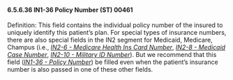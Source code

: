 #### 6.5.6.36 IN1-36 Policy Number (ST) 00461

Definition: This field contains the individual policy number of the insured to uniquely identify this patient’s plan. For special types of insurance numbers, there are also special fields in the IN2 segment for Medicaid, Medicare, Champus (i.e., [_IN2-6 - Medicare Health Ins Card Number_](#in2-6-medicare-health-ins-card-number-st-00477), [_IN2-8 - Medicaid Case Number_](#in2-8-medicaid-case-number-st-00479), [_IN2-10 - Military ID Number_](#in2-10-military-id-number-st-00481)). But we recommend that this field ([_IN1-36 - Policy Number_](#in1-36-policy-number-st-00461)) be filled even when the patient’s insurance number is also passed in one of these other fields.
